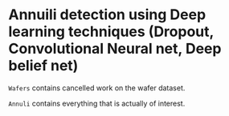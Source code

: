 Annuili detection using Deep learning techniques (Dropout, Convolutional Neural net, Deep belief net)
================

`Wafers` contains cancelled work on the wafer dataset.

`Annuli` contains everything that is actually of interest.
